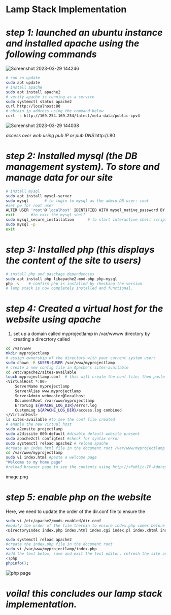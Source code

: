 # Lamp Stack Implementation
# *step 1: launched an ubuntu instance and installed apache using the following commands*

![Screenshot 2023-03-29 144246](https://user-images.githubusercontent.com/124391569/228637016-9630c6e9-d907-4faa-9915-7ed665c2bfe8.png)

```bash
# run an update
sudo apt update
# install apache
sudo apt install apache2
# verify apache is running as a service
sudo systemctl status apache2
curl http://localhost:80
# obtain ip address using the command below
curl -s http://169.254.169.254/latest/meta-data/public-ipv4
```
![Screenshot 2023-03-29 144038](https://user-images.githubusercontent.com/124391569/228636500-0171aa5b-d913-4239-b9b9-03bae90ed030.png)

*access over web using pub IP or pub DNS*
http://<Public-IP-Address>:80

# *step 2: Installed mysql (the DB management system). To store and manage data for our site*
```bash
# install mysql
sudo apt install mysql-server
sudo mysql       # to login to mysql as the admin DB user: root
#set pw for root user
ALTER USER 'root'@'localhost' IDENTIFIED WITH mysql_native_password BY 'PassWord.1';
exit       #to exit the mysql shell
sudo mysql_secure_installation      # to start interactive shell script & change pw
sudo mysql -p  
exit
```

# *step 3: Installed php (this displays the content of the site to users)*
```bash
# install php and pasckage dependencies
sudo apt install php libapache2-mod-php php-mysql
php -v    # confirm php is installed by checking the version
# lamp stack is now completely installed and functional.
```

# *step 4: Created a virtual host for the website using apache*
1. set up a domain called myprojectlamp in /var/wwww directory by creating a direcrtory called <myprojectlamp>
```bash
cd /var/www
mkdir myprojectlamp
# assign ownership of the directory with your current system user:
sudo chown -R $USER:$USER /var/www/myprojectlamp
# create a new config file in Apache’s sites-available 
cd /etc/apache2/sites-available
touch myprojectlamp.conf  # this will create the conf file; then paste the conf below to enable apache serve the site using /var/www/myprojectlamp
<VirtualHost *:80>
    ServerName myprojectlamp
    ServerAlias www.myprojectlamp 
    ServerAdmin webmaster@localhost
    DocumentRoot /var/www/myprojectlamp
    ErrorLog ${APACHE_LOG_DIR}/error.log
    CustomLog ${APACHE_LOG_DIR}/access.log combined
</VirtualHost>
ls sites-available #to see the conf file created
# enable the new virtual host
sudo a2ensite projectlamp
sudo a2dissite 000-default #disable default website present
sudo apache2ctl configtest #check for syntax error
sudo systemctl reload apache2 # reload apache
#create an index.html file in the document root /var/www/myprojectlamp
cd /var/www/myprojectlamp
sudo vi index.html #paste a welcome page 
"Welcome to my home page"
#reload browser page to see the contents using http://<Public-IP-Address>:80
```

image.png

# *step 5: enable php on the website*
Here, we need to update the order of the dir.conf file to ensure the 
```bash
sudo vi /etc/apache2/mods-enabled/dir.conf
#modify the order of the file therein to ensure index.php comes before index.html as shown below
<DirectoryIndex index.php index.html index.cgi index.pl index.xhtml index.htm>

sudo systemctl reload apache2
#create the index.php file in the document root
sudo vi /var/www/myprojectlamp/index.php
#add the text below, save and exit the text editor. refresh the site and you will see the php page which is the info about our server.
<?php
phpinfo();
```
![php page](https://user-images.githubusercontent.com/124391569/228635343-42101a20-0cbe-428a-8c06-f4d70b0cf8d8.png)

# *voila! this concludes our lamp stack implementation.*
